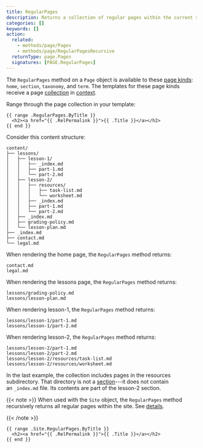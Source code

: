 ```yaml
---
title: RegularPages
description: Returns a collection of regular pages within the current section.
categories: []
keywords: []
action:
  related:
    - methods/page/Pages
    - methods/page/RegularPagesRecursive
  returnType: page.Pages
  signatures: [PAGE.RegularPages]
---
```


The `RegularPages` method on a `Page` object is available to these [page kinds](g): `home`, `section`, `taxonomy`, and `term`. The templates for these page kinds receive a page [collection](g) in [context](g).

Range through the page collection in your template:

```go-html-template
{{ range .RegularPages.ByTitle }}
  <h2><a href="{{ .RelPermalink }}">{{ .Title }}</a></h2>
{{ end }}
```

Consider this content structure:

```text
content/
├── lessons/
│   ├── lesson-1/
│   │   ├── _index.md
│   │   ├── part-1.md
│   │   └── part-2.md
│   ├── lesson-2/
│   │   ├── resources/
│   │   │   ├── task-list.md
│   │   │   └── worksheet.md
│   │   ├── _index.md
│   │   ├── part-1.md
│   │   └── part-2.md
│   ├── _index.md
│   ├── grading-policy.md
│   └── lesson-plan.md
├── _index.md
├── contact.md
└── legal.md
```

When rendering the home page, the `RegularPages` method returns:

    contact.md
    legal.md

When rendering the lessons page, the `RegularPages` method returns:

    lessons/grading-policy.md
    lessons/lesson-plan.md

When rendering lesson-1, the `RegularPages` method returns:

    lessons/lesson-1/part-1.md
    lessons/lesson-1/part-2.md

When rendering lesson-2, the `RegularPages` method returns:

    lessons/lesson-2/part-1.md
    lessons/lesson-2/part-2.md
    lessons/lesson-2/resources/task-list.md
    lessons/lesson-2/resources/worksheet.md

In the last example, the collection includes pages in the resources subdirectory. That directory is not a [section](g)---it does not contain an&nbsp;`_index.md`&nbsp;file. Its contents are part of the lesson-2 section.

{{< note >}}
When used with the `Site` object, the `RegularPages` method recursively returns all regular pages within the site. See&nbsp;[details].

[details]: /methods/site/regularpages/
{{< /note >}}

```go-html-template
{{ range .Site.RegularPages.ByTitle }}
  <h2><a href="{{ .RelPermalink }}">{{ .Title }}</a></h2>
{{ end }}
```

